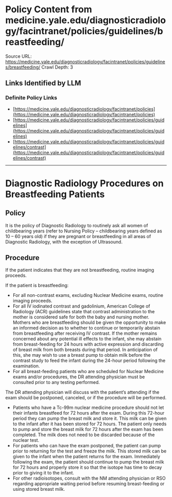 # Policy Content from medicine.yale.edu/diagnosticradiology/facintranet/policies/guidelines/breastfeeding/

Source URL: https://medicine.yale.edu/diagnosticradiology/facintranet/policies/guidelines/breastfeeding/
Crawl Depth: 3

## Links Identified by LLM

### Definite Policy Links

- [https://medicine.yale.edu/diagnosticradiology/facintranet/policies](https://medicine.yale.edu/diagnosticradiology/facintranet/policies)
- [https://medicine.yale.edu/diagnosticradiology/facintranet/policies/guidelines](https://medicine.yale.edu/diagnosticradiology/facintranet/policies/guidelines)
- [https://medicine.yale.edu/diagnosticradiology/facintranet/policies/guidelines/contrast](https://medicine.yale.edu/diagnosticradiology/facintranet/policies/guidelines/contrast)

---

# Diagnostic Radiology Procedures on Breastfeeding Patients

## Policy

It is the policy of Diagnostic Radiology to routinely ask all women of childbearing years (refer to Nursing Policy – childbearing years defined as 10 – 60 years old) if they are pregnant or breastfeeding in all areas of Diagnostic Radiology, with the exception of Ultrasound.

## Procedure

If the patient indicates that they are not breastfeeding, routine imaging proceeds.

If the patient is breastfeeding:

- For all non-contrast exams, excluding Nuclear Medicine exams, routine imaging proceeds.
- For all IV iodinated contrast and gadolinium, American College of Radiology (ACR) guidelines state that contrast administration to the mother is considered safe for both the baby and nursing mother. Mothers who are breastfeeding should be given the opportunity to make an informed decision as to whether to continue or temporarily abstain from breastfeeding after receiving IV contrast. If the mother remains concerned about any potential ill effects to the infant, she may abstain from breast-feeding for 24 hours with active expression and discarding of breast milk from both breasts during that period. In anticipation of this, she may wish to use a breast pump to obtain milk before the contrast study to feed the infant during the 24-hour period following the examination.
- For all breast-feeding patients who are scheduled for Nuclear Medicine exams and/or procedures, the DR attending physician must be consulted prior to any testing performed.

The DR attending physician will discuss with the patient’s attending if the exam should be postponed, canceled, or if the procedure will be performed.

- Patients who have a Tc-99m nuclear medicine procedure should not let their infants breastfeed for 72 hours after the exam. During this 72-hour period they can pump the breast milk and store it. This milk can be given to the infant after it has been stored for 72 hours. The patient only needs to pump and store the breast milk for 72 hours after the exam has been completed. The milk does not need to be discarded because of the nuclear test.
- For patients who can have the exam postponed, the patient can pump prior to returning for the test and freeze the milk. This stored milk can be given to the infant when the patient returns for the exam. Immediately following the exam, the patient should continue to pump the breast milk for 72 hours and properly store it so that the isotope has time to decay prior to giving it to the infant.
- For other radioisotopes, consult with the NM attending physician or RSO regarding appropriate waiting period before resuming breast-feeding or using stored breast milk.